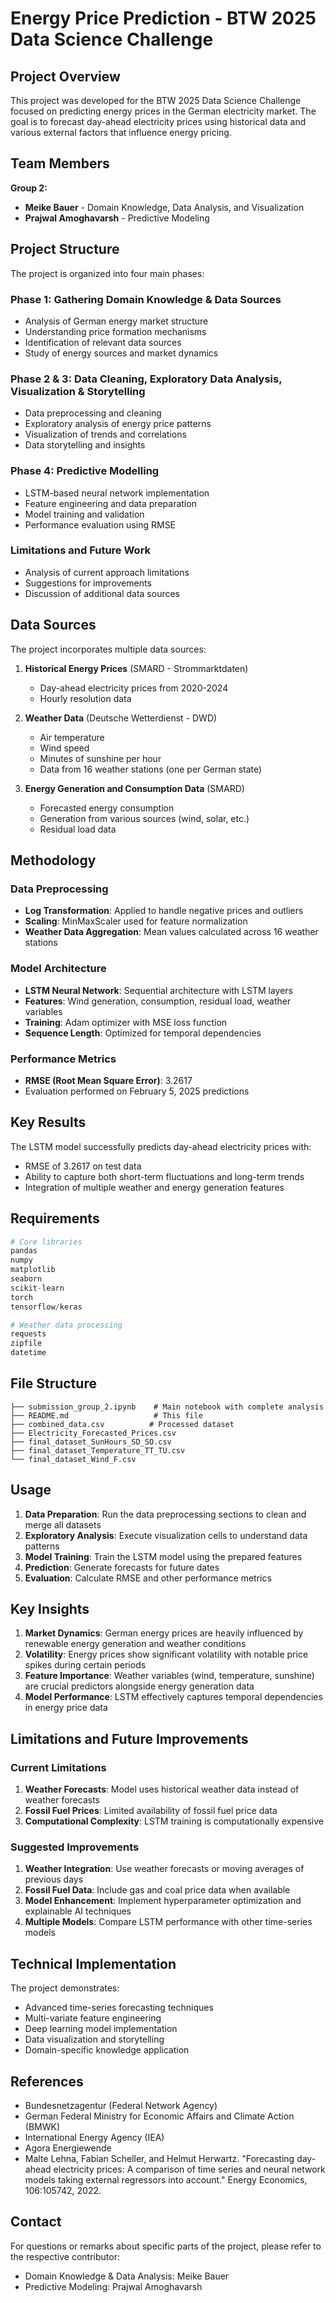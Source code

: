 # Energy Price Prediction - BTW 2025 Data Science Challenge

## Project Overview

This project was developed for the BTW 2025 Data Science Challenge focused on predicting energy prices in the German electricity market. The goal is to forecast day-ahead electricity prices using historical data and various external factors that influence energy pricing.

## Team Members

**Group 2:**
- **Meike Bauer** - Domain Knowledge, Data Analysis, and Visualization
- **Prajwal Amoghavarsh** - Predictive Modeling

## Project Structure

The project is organized into four main phases:

### Phase 1: Gathering Domain Knowledge & Data Sources
- Analysis of German energy market structure
- Understanding price formation mechanisms
- Identification of relevant data sources
- Study of energy sources and market dynamics

### Phase 2 & 3: Data Cleaning, Exploratory Data Analysis, Visualization & Storytelling
- Data preprocessing and cleaning
- Exploratory analysis of energy price patterns
- Visualization of trends and correlations
- Data storytelling and insights

### Phase 4: Predictive Modelling
- LSTM-based neural network implementation
- Feature engineering and data preparation
- Model training and validation
- Performance evaluation using RMSE

### Limitations and Future Work
- Analysis of current approach limitations
- Suggestions for improvements
- Discussion of additional data sources

## Data Sources

The project incorporates multiple data sources:

1. **Historical Energy Prices** (SMARD - Strommarktdaten)
   - Day-ahead electricity prices from 2020-2024
   - Hourly resolution data

2. **Weather Data** (Deutsche Wetterdienst - DWD)
   - Air temperature
   - Wind speed
   - Minutes of sunshine per hour
   - Data from 16 weather stations (one per German state)

3. **Energy Generation and Consumption Data** (SMARD)
   - Forecasted energy consumption
   - Generation from various sources (wind, solar, etc.)
   - Residual load data

## Methodology

### Data Preprocessing
- **Log Transformation**: Applied to handle negative prices and outliers
- **Scaling**: MinMaxScaler used for feature normalization
- **Weather Data Aggregation**: Mean values calculated across 16 weather stations

### Model Architecture
- **LSTM Neural Network**: Sequential architecture with LSTM layers
- **Features**: Wind generation, consumption, residual load, weather variables
- **Training**: Adam optimizer with MSE loss function
- **Sequence Length**: Optimized for temporal dependencies

### Performance Metrics
- **RMSE (Root Mean Square Error)**: 3.2617
- Evaluation performed on February 5, 2025 predictions

## Key Results

The LSTM model successfully predicts day-ahead electricity prices with:
- RMSE of 3.2617 on test data
- Ability to capture both short-term fluctuations and long-term trends
- Integration of multiple weather and energy generation features

## Requirements

```python
# Core libraries
pandas
numpy
matplotlib
seaborn
scikit-learn
torch
tensorflow/keras

# Weather data processing
requests
zipfile
datetime
```

## File Structure

```
├── submission_group_2.ipynb    # Main notebook with complete analysis
├── README.md                   # This file
├── combined_data.csv          # Processed dataset
├── Electricity_Forecasted_Prices.csv
├── final_dataset_SunHours_SD_SO.csv
├── final_dataset_Temperature_TT_TU.csv
└── final_dataset_Wind_F.csv
```

## Usage

1. **Data Preparation**: Run the data preprocessing sections to clean and merge all datasets
2. **Exploratory Analysis**: Execute visualization cells to understand data patterns
3. **Model Training**: Train the LSTM model using the prepared features
4. **Prediction**: Generate forecasts for future dates
5. **Evaluation**: Calculate RMSE and other performance metrics

## Key Insights

1. **Market Dynamics**: German energy prices are heavily influenced by renewable energy generation and weather conditions
2. **Volatility**: Energy prices show significant volatility with notable price spikes during certain periods
3. **Feature Importance**: Weather variables (wind, temperature, sunshine) are crucial predictors alongside energy generation data
4. **Model Performance**: LSTM effectively captures temporal dependencies in energy price data

## Limitations and Future Improvements

### Current Limitations
1. **Weather Forecasts**: Model uses historical weather data instead of weather forecasts
2. **Fossil Fuel Prices**: Limited availability of fossil fuel price data
3. **Computational Complexity**: LSTM training is computationally expensive

### Suggested Improvements
1. **Weather Integration**: Use weather forecasts or moving averages of previous days
2. **Fossil Fuel Data**: Include gas and coal price data when available
3. **Model Enhancement**: Implement hyperparameter optimization and explainable AI techniques
4. **Multiple Models**: Compare LSTM performance with other time-series models

## Technical Implementation

The project demonstrates:
- Advanced time-series forecasting techniques
- Multi-variate feature engineering
- Deep learning model implementation
- Data visualization and storytelling
- Domain-specific knowledge application

## References

- Bundesnetzagentur (Federal Network Agency)
- German Federal Ministry for Economic Affairs and Climate Action (BMWK)
- International Energy Agency (IEA)
- Agora Energiewende
- Malte Lehna, Fabian Scheller, and Helmut Herwartz. "Forecasting day-ahead electricity prices: A comparison of time series and neural network models taking external regressors into account." Energy Economics, 106:105742, 2022.

## Contact

For questions or remarks about specific parts of the project, please refer to the respective contributor:
- Domain Knowledge & Data Analysis: Meike Bauer
- Predictive Modeling: Prajwal Amoghavarsh
